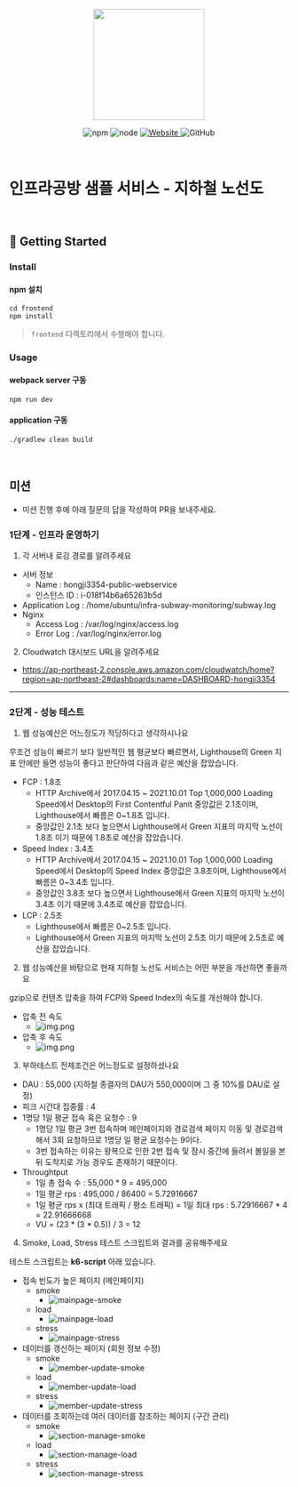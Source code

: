 <p align="center">
    <img width="200px;" src="https://raw.githubusercontent.com/woowacourse/atdd-subway-admin-frontend/master/images/main_logo.png"/>
</p>
<p align="center">
  <img alt="npm" src="https://img.shields.io/badge/npm-%3E%3D%205.5.0-blue">
  <img alt="node" src="https://img.shields.io/badge/node-%3E%3D%209.3.0-blue">
  <a href="https://edu.nextstep.camp/c/R89PYi5H" alt="nextstep atdd">
    <img alt="Website" src="https://img.shields.io/website?url=https%3A%2F%2Fedu.nextstep.camp%2Fc%2FR89PYi5H">
  </a>
  <img alt="GitHub" src="https://img.shields.io/github/license/next-step/atdd-subway-service">
</p>

<br>

# 인프라공방 샘플 서비스 - 지하철 노선도

<br>

## 🚀 Getting Started

### Install
#### npm 설치
```
cd frontend
npm install
```
> `frontend` 디렉토리에서 수행해야 합니다.

### Usage
#### webpack server 구동
```
npm run dev
```
#### application 구동
```
./gradlew clean build
```
<br>

## 미션

* 미션 진행 후에 아래 질문의 답을 작성하여 PR을 보내주세요.

### 1단계 - 인프라 운영하기
1. 각 서버내 로깅 경로를 알려주세요
- 서버 정보
  - Name : hongji3354-public-webservice
  - 인스턴스  ID : i-018f14b6a65263b5d
- Application Log : /home/ubuntu/infra-subway-monitoring/subway.log
- Nginx
  - Access Log : /var/log/nginx/access.log
  - Error Log : /var/log/nginx/error.log
2. Cloudwatch 대시보드 URL을 알려주세요
- https://ap-northeast-2.console.aws.amazon.com/cloudwatch/home?region=ap-northeast-2#dashboards:name=DASHBOARD-hongji3354

---

### 2단계 - 성능 테스트
1. 웹 성능예산은 어느정도가 적당하다고 생각하시나요

무조건 성능이 빠르기 보다 일반적인 웹 평균보다 빠르면서, Lighthouse의 Green 지표 안에만 들면 성능이 좋다고 판단하여 다음과 같은 예산을 잡았습니다.
- FCP : 1.8초
  - HTTP Archive에서 2017.04.15 ~ 2021.10.01 Top 1,000,000 Loading Speed에서 Desktop의 First Contentful Panit 중앙값은 2.1초이며, Lighthouse에서 빠름은 0~1.8초 입니다. 
  - 중앙값인 2.1초 보다 높으면서 Lighthouse에서 Green 지표의 마지막 노선이 1.8초 이기 때문에 1.8초로 예산을 잡았습니다.
- Speed Index : 3.4초
  - HTTP Archive에서 2017.04.15 ~ 2021.10.01 Top 1,000,000 Loading Speed에서 Desktop의 Speed Index 중앙값은 3.8초이며, Lighthouse에서 빠름은 0~3.4초 입니다.
  - 중앙값인 3.8초 보다 높으면서 Lighthouse에서 Green 지표의 마지막 노선이 3.4초 이기 때문에 3.4초로 예산을 잡았습니다.
- LCP : 2.5초
  - Lighthouse에서 빠름은 0~2.5초 입니다.
  - Lighthouse에서 Green 지표의 마지막 노선이 2.5초 이기 때문에 2.5초로 예산을 잡았습니다.

2. 웹 성능예산을 바탕으로 현재 지하철 노선도 서비스는 어떤 부분을 개선하면 좋을까요

gzip으로 컨텐츠 압축을 하여 FCP와 Speed Index의 속도를 개선해야 합니다.
- 압축 전 속도
  - ![img.png](image/압축전.png)
- 압축 후 속도
  - ![img.png](image/압축후.png)

3. 부하테스트 전제조건은 어느정도로 설정하셨나요
- DAU : 55,000 (지하철 종결자의 DAU가 550,000이며 그 중 10%를 DAU로 설정)
- 피크 시간대 집중률 : 4
- 1명당 1일 평균 접속 혹은 요청수 : 9
  - 1명당 1일 평균 3번 접속하며 메인페이지와 경로검색 페이지 이동 및 경로검색해서 3회 요청하므로 1명당 일 평균 요청수는 9이다.
  - 3번 접속하는 이유는 왕복으로 인한 2번 접속 및 잠시 중간에 들려서 볼일을 본뒤 도착지로 가능 경우도 존재하기 때문이다.
- Throughtput
  - 1일 총 접속 수 : 55,000 * 9 = 495,000
  - 1일 평균 rps : 495,000 / 86400 = 5.72916667
  - 1일 평균 rps x (최대 트래픽 / 평소 트래픽) = 1일 최대 rps : 5.72916667 * 4 = 22.91666668
  - VU =  (23 * (3 * 0.5)) / 3 = 12

4. Smoke, Load, Stress 테스트 스크립트와 결과를 공유해주세요

테스트 스크립트는 **k6-script** 아래 있습니다.

- 접속 빈도가 높은 페이지 (메인페이지)
  - smoke
    - ![mainpage-smoke](./k6-script/mainpage/mainpage-smoke.png)
  - load
    - ![mainpage-load](./k6-script/mainpage/mainpage-load.png)
  - stress
    - ![mainpage-stress](./k6-script/mainpage/mainpage-stress.png)
- 데이터를 갱신하는 페이지 (회원 정보 수정)
  - smoke
    - ![member-update-smoke](./k6-script/member-update/member-update-smoke.png)
  - load
    - ![member-update-load](./k6-script/member-update/member-update-load.png)
  - stress
    - ![member-update-stress](./k6-script/member-update/member-update-stress.png)
- 데이터를 조회하는데 여러 데이터를 참조하는 페이지 (구간 관리)
  - smoke
    - ![section-manage-smoke](./k6-script/section-manage/section-manage-smoke.png)
  - load
    - ![section-manage-load](./k6-script/section-manage/section-manage-load.png)
  - stress
    - ![section-manage-stress](./k6-script/section-manage/section-manage-stress.png)
